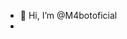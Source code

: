 - 👋 Hi, I’m @M4botoficial
-
<!---
M4botoficial/M4botoficial is a ✨ special ✨ repository because its `README.md` (this file) appears on your GitHub profile.
You can click the Preview link to take a look at your changes.
--->
